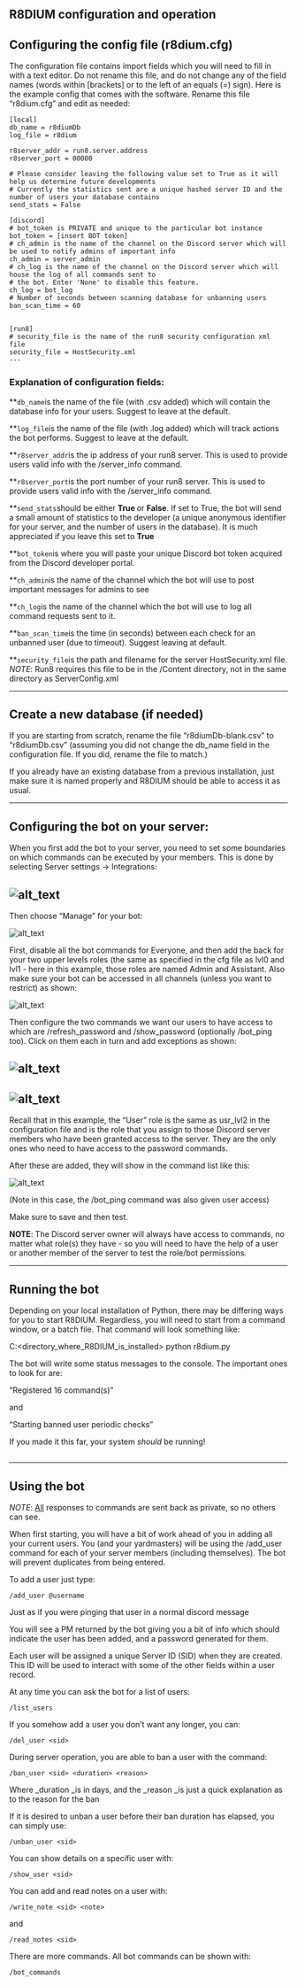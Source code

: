 ## R8DIUM configuration and operation


## Configuring the config file (r8dium.cfg)

The configuration file contains import fields which you will need to fill in with a text editor. Do not rename this file, and do not change any of the field names (words within [brackets] or to the left of an equals (=)  sign). Here is the example config that comes with the software. Rename this file “r8dium.cfg” and edit as needed:


```
[local]
db_name = r8diumDb
log_file = r8dium

r8server_addr = run8.server.address
r8server_port = 00000

# Please consider leaving the following value set to True as it will help us determine future developments
# Currently the statistics sent are a unique hashed server ID and the number of users your database contains
send_stats = False

[discord]
# bot_token is PRIVATE and unique to the particular bot instance
bot_token = [insert BOT token]
# ch_admin is the name of the channel on the Discord server which will be used to notify admins of important info
ch_admin = server_admin
# ch_log is the name of the channel on the Discord server which will house the log of all commands sent to
# the bot. Enter 'None' to disable this feature.
ch_log = bot_log
# Number of seconds between scanning database for unbanning users
ban_scan_time = 60


[run8]
# security_file is the name of the run8 security configuration xml file
security_file = HostSecurity.xml
---
```



### Explanation of configuration fields:

**<code>db_name</code></strong>is the name of the file (with .csv added) which will contain the database info for your users. Suggest to leave at the default.

**<code>log_file</code></strong>is the name of the file (with .log added) which will track actions the bot performs. Suggest to leave at the default.

**<code>r8server_addr</code></strong>is the ip address of your run8 server. This is used to provide users valid info with the /server_info command.

**<code>r8server_port</code></strong>is the port number of your run8 server. This is used to provide users valid info with the /server_info command.


**<code>send_stats</code></strong>should be either <strong>True </strong>or <strong>False</strong>. If set to True, the bot will send a small amount of statistics to the developer (a unique anonymous identifier for your server, and the number of users in the database). It is much appreciated if you leave this set to <strong>True</strong>

**<code>bot_token</code></strong>is where you will paste your unique Discord bot token acquired from the Discord developer portal.

**<code>ch_admin</code></strong>is the name of the channel which the bot will use to post important messages for admins to see

**<code>ch_log</code></strong>is the name of the channel which the bot will use to log all command requests sent to it.

**<code>ban_scan_time</code></strong>is the time (in seconds) between each check for an unbanned user (due to timeout). Suggest leaving at default.

**<code>security_file</code></strong>is the path and filename for the server HostSecurity.xml file. \
<em>NOTE</em>: Run8 requires this file to be in the /Content directory, not in the same directory as ServerConfig.xml


---


## Create a new database (if needed)

If you are starting from scratch, rename the file “r8diumDb-blank.csv” to “r8diumDb.csv” (assuming you did not change the db_name field in the configuration file. If you did, rename the file to match.)

If you already have an existing database from a previous installation, just make sure it is named properly and R8DIUM should be able to access it as usual.


---




## Configuring the bot on your server:

When you first add the bot to your server, you need to set some boundaries on which commands can be executed by your members. This is done by selecting Server settings -> Integrations:

![alt_text](images/image2.png "image_tooltip")
---

Then choose “Manage” for your bot:

![alt_text](images/image3.png "image_tooltip")




First, disable all the bot commands for Everyone, and then add the back for your two upper levels roles (the same as specified in the cfg file as lvl0 and lvl1 - here in this example, those roles are named Admin and Assistant. Also make sure your bot can be accessed in all channels (unless you want to restrict) as shown:

![alt_text](images/image6.png "image_tooltip")

Then configure the two commands we want our users to have access to which are /refresh_password and /show_password (optionally /bot_ping too).
Click on them each in turn and add exceptions as shown:

![alt_text](images/image4.png "image_tooltip")
-

![alt_text](images/image5.png "image_tooltip")
-

Recall that in this example, the “User” role is the same as usr_lvl2 in the configuration file and is the role that you assign to those Discord server members who have been granted access to the server. They are the only ones who need to have access to the password commands.


After these are added, they will show in  the command list like this:

![alt_text](images/image1.png "image_tooltip")


(Note in this case, the /bot_ping command was also given user access)

Make sure to save and then test.

**NOTE**: The Discord server owner will always have access to commands, no matter what role(s) they have - so you will need to have the help of a user or another member of the server to test the role/bot permissions.


---


## 


## Running the bot

Depending on your local installation of Python, there may be differing ways for you to start R8DIUM. Regardless, you will need to start from a command window, or a batch file. That command will look something like:

C:<directory_where_R8DIUM_is_installed> python r8dium.py

The bot will write some status messages to the console. The important ones to look for are:

“Registered 16 command(s)”

and

“Starting banned user periodic checks”

If you made it this far, your system *should* be running!


## 


---


## Using the bot

_NOTE_: <span style="text-decoration:underline;">All</span> responses to commands are sent back as private, so no others can see.

When first starting, you will have a bit of work ahead of you in adding all your current users. You (and your yardmasters) will be using the /add_user command for each of your server members (including themselves). The bot will prevent duplicates from being entered. 

To add a user just type:


```
/add_user @username 
```


Just as if you were pinging that user in a normal discord message

You will see a PM returned by the bot giving you a bit of info which should indicate the user has been added, and a password generated for them.

Each user will be assigned a unique Server ID (SID) when they are created. This ID will be used to interact with some of the other fields within a user record.

At any time you can ask the bot for a list of users:


```
/list_users
```


If you somehow add a user you don’t want any longer, you can:


```
/del_user <sid>
```


During server operation, you are able to ban a user with the command:


```
/ban_user <sid> <duration> <reason>
```


Where _duration _is in days, and the _reason _is just a quick explanation as to the reason for the ban

If it is desired to unban a user before their ban duration has elapsed, you can simply use:


```
/unban_user <sid>
```


You can show details on a specific user with:


```
/show_user <sid>
```


You can add and read notes on a user with:


```
/write_note <sid> <note>
```


and


```
/read_notes <sid>
```


There are more commands. All bot commands can be shown with:


```
/bot_commands
